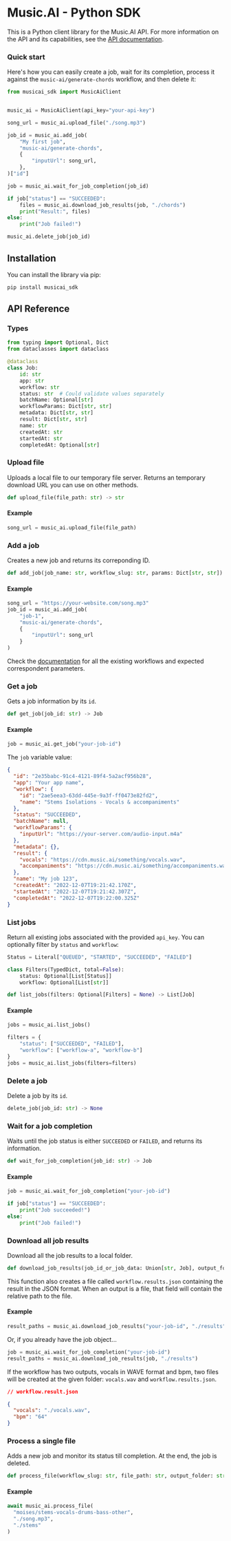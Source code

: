 # Music.AI - Python SDK

This is a Python client library for the Music.AI API. For more information on the API and its capabilities, see the [API documentation](https://music.ai/docs/getting-started/introduction/).

### Quick start

Here's how you can easily create a job, wait for its completion, process it against the `music-ai/generate-chords` workflow, and then delete it:

```python
from musicai_sdk import MusicAiClient


music_ai = MusicAiClient(api_key="your-api-key")

song_url = music_ai.upload_file("./song.mp3")

job_id = music_ai.add_job(
    "My first job",
    "music-ai/generate-chords",
    {
        "inputUrl": song_url,
    },
)["id"]

job = music_ai.wait_for_job_completion(job_id)

if job["status"] == "SUCCEEDED":
    files = music_ai.download_job_results(job, "./chords")
    print("Result:", files)
else:
    print("Job failed!")

music_ai.delete_job(job_id)
```

## Installation

You can install the library via pip:

```bash
pip install musicai_sdk
```

## API Reference

### Types

```python
from typing import Optional, Dict
from dataclasses import dataclass

@dataclass
class Job:
    id: str
    app: str
    workflow: str
    status: str  # Could validate values separately
    batchName: Optional[str]
    workflowParams: Dict[str, str]
    metadata: Dict[str, str]
    result: Dict[str, str]
    name: str
    createdAt: str
    startedAt: str
    completedAt: Optional[str]
```

### Upload file

Uploads a local file to our temporary file server. Returns an temporary download URL you can use on other methods.

```python
def upload_file(file_path: str) -> str
```

#### Example

```python
song_url = music_ai.upload_file(file_path)
```

### Add a job

Creates a new job and returns its correponding ID.

```python
def add_job(job_name: str, workflow_slug: str, params: Dict[str, str]) -> str
```

#### Example

```python
song_url = "https://your-website.com/song.mp3"
job_id = music_ai.add_job(
    "job-1",
    "music-ai/generate-chords",
    {
        "inputUrl": song_url
    }
)
```

Check the [documentation](https://music.ai/docs) for all the existing workflows and expected correspondent parameters.

### Get a job

Gets a job information by its `id`.

```python
def get_job(job_id: str) -> Job
```

#### Example

```python
job = music_ai.get_job("your-job-id")
```

The `job` variable value:

```json
{
  "id": "2e35babc-91c4-4121-89f4-5a2acf956b28",
  "app": "Your app name",
  "workflow": {
    "id": "2ae5eea3-63dd-445e-9a3f-ff0473e82fd2",
    "name": "Stems Isolations - Vocals & accompaniments"
  },
  "status": "SUCCEEDED",
  "batchName": null,
  "workflowParams": {
    "inputUrl": "https://your-server.com/audio-input.m4a"
  },
  "metadata": {},
  "result": {
    "vocals": "https://cdn.music.ai/something/vocals.wav",
    "accompaniments": "https://cdn.music.ai/something/accompaniments.wav"
  },
  "name": "My job 123",
  "createdAt": "2022-12-07T19:21:42.170Z",
  "startedAt": "2022-12-07T19:21:42.307Z",
  "completedAt": "2022-12-07T19:22:00.325Z"
}
```

### List jobs

Return all existing jobs associated with the provided `api_key`. You can optionally filter by `status` and `workflow`:

```python
Status = Literal["QUEUED", "STARTED", "SUCCEEDED", "FAILED"]

class Filters(TypedDict, total=False):
    status: Optional[List[Status]]
    workflow: Optional[List[str]]

def list_jobs(filters: Optional[Filters] = None) -> List[Job]
```

#### Example

```python
jobs = music_ai.list_jobs()
```

```python
filters = {
    "status": ["SUCCEEDED", "FAILED"],
    "workflow": ["workflow-a", "workflow-b"]
}
jobs = music_ai.list_jobs(filters=filters)
```

### Delete a job

Delete a job by its `id`.

```python
delete_job(job_id: str) -> None
```

### Wait for a job completion

Waits until the job status is either `SUCCEEDED` or `FAILED`, and returns its information.

```python
def wait_for_job_completion(job_id: str) -> Job
```

#### Example

```python
job = music_ai.wait_for_job_completion("your-job-id")

if job["status"] == "SUCCEEDED":
    print("Job succeeded!")
else:
    print("Job failed!")
```

### Download all job results

Download all the job results to a local folder.

```python
def download_job_results(job_id_or_job_data: Union[str, Job], output_folder: str) -> List[str]
```

This function also creates a file called `workflow.results.json` containing the result in the JSON format. When an output is a file, that field will contain the relative path to the file.

#### Example

```python
result_paths = music_ai.download_job_results("your-job-id", "./results")
```

Or, if you already have the job object...

```python
job = music_ai.wait_for_job_completion("your-job-id")
result_paths = music_ai.download_job_results(job, "./results")
```

If the workflow has two outputs, vocals in WAVE format and bpm, two files will be created at the given folder: `vocals.wav` and `workflow.results.json`.

```json
// workflow.result.json

{
  "vocals": "./vocals.wav",
  "bpm": "64"
}
```

### Process a single file

Adds a new job and monitor its status till completion. At the end, the job is deleted.

```python
def process_file(workflow_slug: str, file_path: str, output_folder: str) -> None
```

#### Example

```python
await music_ai.process_file(
  "moises/stems-vocals-drums-bass-other",
  "./song.mp3",
  "./stems"
)
```
